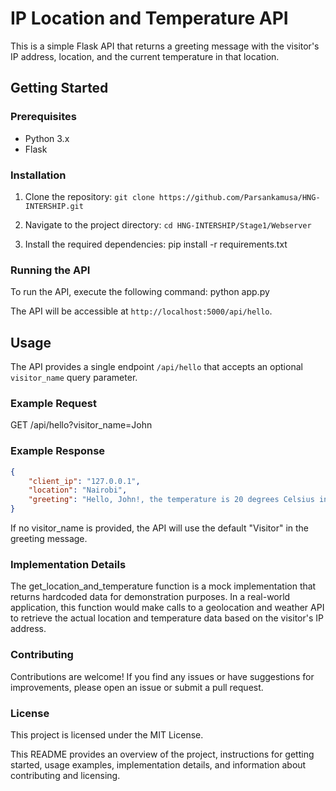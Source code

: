 # IP Location and Temperature API

This is a simple Flask API that returns a greeting message with the visitor's IP address, location, and the current temperature in that location.

## Getting Started

### Prerequisites

- Python 3.x
- Flask

### Installation

1. Clone the repository:
   ```git clone https://github.com/Parsankamusa/HNG-INTERSHIP.git```

3. Navigate to the project directory: 
 ```cd HNG-INTERSHIP/Stage1/Webserver```
4. Install the required dependencies:
pip install -r requirements.txt

### Running the API

To run the API, execute the following command: python app.py


The API will be accessible at `http://localhost:5000/api/hello`.

## Usage

The API provides a single endpoint `/api/hello` that accepts an optional `visitor_name` query parameter.

### Example Request

GET /api/hello?visitor_name=John


### Example Response

```json
{
    "client_ip": "127.0.0.1",
    "location": "Nairobi",
    "greeting": "Hello, John!, the temperature is 20 degrees Celsius in Nairobi"
}
```
If no visitor_name is provided, the API will use the default "Visitor" in the greeting message.

### Implementation Details
The get_location_and_temperature function is a mock implementation that returns hardcoded data for demonstration purposes. In a real-world application, this function would make calls to a geolocation and weather API to retrieve the actual location and temperature data based on the visitor's IP address.

### Contributing
Contributions are welcome! If you find any issues or have suggestions for improvements, please open an issue or submit a pull request.

### License
This project is licensed under the MIT License.

This README provides an overview of the project, instructions for getting started, usage examples, implementation details, and information about contributing and licensing.


